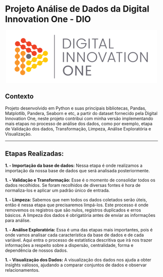 # Projeto Análise de Dados da Digital Innovation One - DIO

<p align="center"><img src="./DIO.png" width="500"></p>

## Contexto
Projeto desenvolvido em Python e suas principais bibliotecas, Pandas, Matplotlib, Pandera, Seaborn e etc,  a partir do dataset fornecido pela Digital Innovation One, neste projeto contribui com minha versão implementando mais etapas no processo de análise dos dados, como por exemplo, etapa de Validação dos dados, Transformação, Limpeza, Análise Exploratória e Visualização.

--- 

## Etapas Realizadas:

  **1. - Importação da base de dados:**  Nessa etapa é onde realizamos a importação da nossa base de dados que será analisada posteriormente.


  **1. - Validação e Transformação:** Esse é o momento de consolidar todos os dados recolhidos. Se foram recolhidos de diversas fontes é hora de normaliza-los e aplicar um padrão único de entrada.

  **1. - Limpeza:** Sabemos que nem todos os dados coletados serão úteis, então é nessa etapa que precisaremos limpá-los. Este processo é onde removemos os registros que são nulos, registros duplicados e erros básicos. A limpeza dos dados é obrigatória antes de enviar as informações para análise.

  **1. - Análise Exploratória:** Essa é uma das etapas mais importantes, pois é onde vamos analisar cada característica da base de dados e de cada variável. Aqui entra o processo de estatística descritiva que irá nos trazer informações a respeito sobre a dispersão, centralidade, forma e dependência de nossos dados.

  **1. - Visualização dos Dados:** A visualização dos dados nos ajuda a obter insights valiosos, ajudando a comparar conjuntos de dados e observar relacionamentos. 




